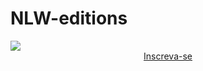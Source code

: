 # NLW-editions
 
<img src="..../2023/images/nlw-setup-explorer-ticket-2023.jpg">

<div style="text-align:center">
    <a href="https://nlw.rocketseat.com.br/convite/gabriel-23283">Inscreva-se</a>
</div>
